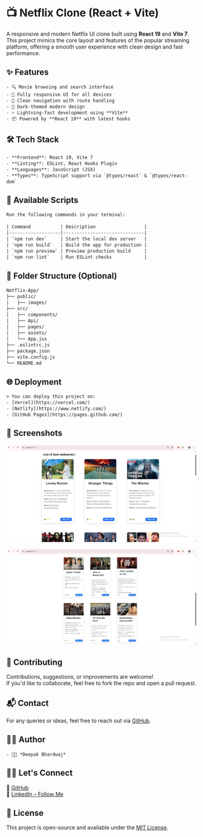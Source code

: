 
# 📺 Netflix Clone (React + Vite)

A responsive and modern Netflix UI clone built using **React 19** and **Vite 7**. This project mimics the core layout and features of the popular streaming platform, offering a smooth user experience with clean design and fast performance.

## ✨ Features

    - 🔍 Movie browsing and search interface  
    - 📱 Fully responsive UI for all devices  
    - 🧭 Clean navigation with route handling  
    - 🌙 Dark-themed modern design  
    - ⚡️ Lightning-fast development using **Vite**  
    - 📦 Powered by **React 19** with latest hooks

## 🛠 Tech Stack

    - **Frontend**: React 19, Vite 7  
    - **Linting**: ESLint, React Hooks Plugin  
    - **Languages**: JavaScript (JSX)  
    - **Types**: TypeScript support via `@types/react` & `@types/react-dom`

## 🚀 Available Scripts

    Run the following commands in your terminal:
    
    | Command           | Description                  |
    |-------------------|------------------------------|
    | `npm run dev`     | Start the local dev server   |
    | `npm run build`   | Build the app for production |
    | `npm run preview` | Preview production build     |
    | `npm run lint`    | Run ESLint checks            |


## 📂 Folder Structure (Optional)

    Netflix-App/
    ├── public/
    |   ├── images/
    ├── src/
    │   ├── components/
    |   ├── Api/
    │   ├── pages/
    │   ├── assets/
    │   └── App.jsx
    ├── .eslintrc.js
    ├── package.json
    ├── vite.config.js
    └── README.md    

## 🌐 Deployment

    > You can deploy this project on:
    - [Vercel](https://vercel.com/)
    - [Netlify](https://www.netlify.com/)
    - [GitHub Pages](https://pages.github.com/)


## 📸 Screenshots

  ![Home Page](https://raw.githubusercontent.com/iamdeepak199/Netflix-App/main/Net1.jpg)  
  
  ![Movie Listing](https://raw.githubusercontent.com/iamdeepak199/Netflix-App/main/Net2.jpg)


## 🤝 Contributing

Contributions, suggestions, or improvements are welcome!  
If you'd like to collaborate, feel free to fork the repo and open a pull request.

## 📬 Contact

For any queries or ideas, feel free to reach out via [GitHub](https://github.com/iamdeepak199).

## 🧑‍💻 Author

    - 👨‍💻 *Deepak Bhardwaj*
  
## 🙋‍♂️ Let's Connect 
🔗 [GitHub](https://github.com/iamdeepak199)  
🔗 [LinkedIn – Follow Me](https://www.linkedin.com/in/deepak-bhardwaj/)  

## 📃 License

This project is open-source and available under the [MIT License](LICENSE).

